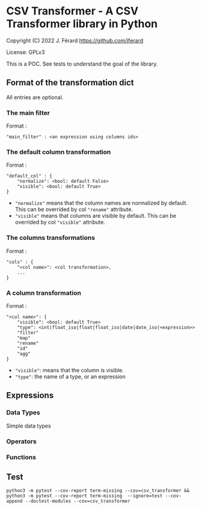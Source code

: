 # CSV Transformer - A CSV Transformer library in Python

Copyright (C) 2022 J. Férard <https://github.com/jferard>

License: GPLv3

This is a POC. See tests to understand the goal of the library.

## Format of the transformation dict
All entries are optional.

### The main filter
Format :
```
"main_filter" : <an expression using columns ids>
```

### The default column transformation
Format :
```
"default_col" : {
    "normalize": <bool: default False>
    "visible": <bool: default True>
}
```

* `"normalize"` means that the column names are normalized by default. This can be overrided by col `"rename"` attribute.
* `"visible"` means that columns are visible by default. This can be overrided by col `"visible"` attribute.

### The columns transformations
Format :
```
"cols" : {
    "<col name>": <col transformation>,
    ...
}
```

### A column transformation
Format :
```
"<col name>": {
    "visible": <bool: default True>
    "type": <int|float_iso|float|float_iso|date|date_iso|<expression>>
    "filter"
    "map"
    "rename"
    "id"
    "agg"
}
```

* `"visible"`: means that the column is visible.
* `"type"`: the name of a type, or an expression

## Expressions
### Data Types
Simple data types

### Operators

### Functions


## Test
```
python3 -m pytest --cov-report term-missing --cov=csv_transformer && python3 -m pytest --cov-report term-missing  --ignore=test --cov-append --doctest-modules --cov=csv_transformer
```


